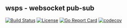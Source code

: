 ## wsps - websocket pub-sub
[![Build Status](https://travis-ci.org/cristaloleg/wsps.svg?branch=master)](https://travis-ci.org/cristaloleg/wsps)
[![License](https://img.shields.io/github/license/mashape/apistatus.svg)]()
[![Go Report Card](https://goreportcard.com/badge/github.com/cristaloleg/wsps?style=flat-square)](https://goreportcard.com/report/github.com/cristaloleg/wsps)
[![codecov](https://codecov.io/gh/cristaloleg/wsps/branch/master/graph/badge.svg)](https://codecov.io/gh/cristaloleg/wsps)
